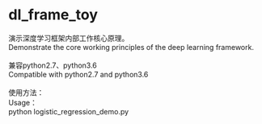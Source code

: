 # dl_frame_toy
演示深度学习框架内部工作核心原理。
</br>
Demonstrate the core working principles of the deep learning framework.
</br>
</br>
兼容python2.7、python3.6
</br>
Compatible with python2.7 and python3.6
</br>
</br>
使用方法：
</br>
Usage：
</br>
python logistic_regression_demo.py
